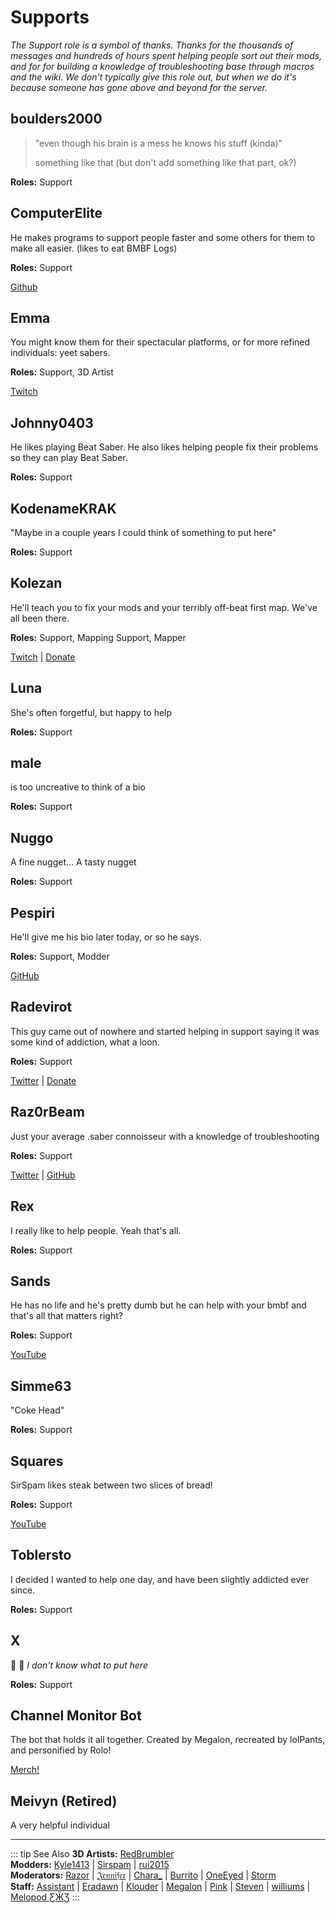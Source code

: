 # Supports
_The Support role is a symbol of thanks. Thanks for the thousands of messages and hundreds of hours spent helping people
sort out their mods, and for for building a knowledge of troubleshooting base through macros and the wiki. We don't typically
give this role out, but when we do it's because someone has gone above and beyond for the server._

## boulders2000
> "even though his brain is a mess he knows his stuff (kinda)"
>
> something like that (but don't add something like that part, ok?)

**Roles:** Support

## ComputerElite
He makes programs to support people faster and some others for them to make all easier. (likes to eat BMBF Logs)

**Roles:** Support

[Github](https://github.com/ComputerElite/)

## Emma
You might know them for their spectacular platforms, or for more refined individuals: yeet sabers.

**Roles:** Support, 3D Artist

[Twitch](https://www.twitch.tv/therealkleinba)

## Johnny0403
He likes playing Beat Saber. He also likes helping people fix their problems so they can play Beat Saber.

**Roles:** Support

## KodenameKRAK
"Maybe in a couple years I could think of something to put here"

**Roles:** Support

## Kolezan
He'll teach you to fix your mods and your terribly off-beat first map. We've all been there.

**Roles:** Support, Mapping Support, Mapper

[Twitch](https://www.twitch.tv/kolezan) | [Donate](https://paypal.me/kolezan)

## Luna
She's often forgetful, but happy to help

**Roles:** Support

## male
is too uncreative to think of a bio

**Roles:** Support

## Nuggo
A fine nugget... A tasty nugget

**Roles:** Support

## Pespiri
He'll give me his bio later today, or so he says.

**Roles:** Support, Modder

[GitHub](https://github.com/pespiri)

## Radevirot
This guy came out of nowhere and started helping in support saying it was some kind of addiction, what a loon.

**Roles:** Support

[Twitter](https://twitter.com/Radevirot) | [Donate](paypal.me/Radevirot)

## Raz0rBeam
Just your average .saber connoisseur with a knowledge of troubleshooting

**Roles:** Support

[Twitter](https://www.twitter.com/Raz0rBeam) | [GitHub](https://www.github.com/Raz0rBeam)

## Rex
I really like to help people. Yeah that's all.

**Roles:** Support

## Sands
He has no life and he's pretty dumb but he can help with your bmbf and that's all that matters right?

**Roles:** Support

[YouTube](https://www.youtube.com/channel/UCiZEAQOgVABYs1-u3psPezg)

## Simme63
"Coke Head"

**Roles:** Support

## Squares
SirSpam likes steak between two slices of bread!

**Roles:** Support

[YouTube](https://www.youtube.com/channel/UCaQ7PLj4AqGHZnqQVjc_XBQ)

## Toblersto
I decided I wanted to help one day, and have been slightly addicted ever since.

**Roles:** Support

## X
🐸 🎉 _I don't know what to put here_

**Roles:** Support

## Channel Monitor Bot
The bot that holds it all together.
Created by Megalon, recreated by lolPants, and personified by Rolo!

[Merch!](https://www.redbubble.com/people/megalon-gaming/portfolio)

## Meivyn (Retired)

A very helpful individual

---

::: tip See Also
**3D Artists:** [RedBrumbler](./3d-artists.md#redbrumbler)  
**Modders:** [Kyle1413](./modders.md#kyle1413) | [Sirspam](./modders.md#sirspam) | [rui2015](./moderators.md#rui2015)  
**Moderators:** [Razor](./moderators.md#razor) | [𝔍𝔢𝔫𝔫𝔦𝔣𝔢𝔯](./moderators.md#jennifer-retired)
  | [Chara_](./moderators.md#chara-retired) | [Burrito](./moderators.md#burrito)
  | [OneEyed](./moderators.md#oneeyed-retired) | [Storm](./moderators.md#storm)  
**Staff:** [Assistant](./staff.md#assistant-retired) | [Eradawn](./staff.md#eradawn) | [Klouder](./staff.md#klouder-retired)
| [Megalon](./staff.md#megalon) | [Pink](./staff.md#pink) | [Steven](./staff.md#steven-🎀) | [williums](./staff.md#williums)
| [Melopod ƸӜƷ](./staff.md#melopod-ƹжʒ)
:::
